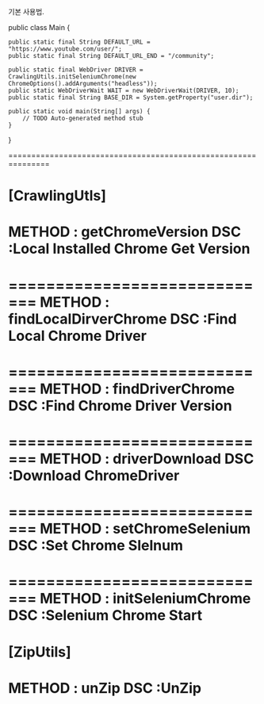 
기본 사용법.


public class Main {

    public static final String DEFAULT_URL = "https://www.youtube.com/user/";
    public static final String DEFAULT_URL_END = "/community";

    public static final WebDriver DRIVER = CrawlingUtils.initSeleniumChrome(new ChromeOptions().addArguments("headless"));
    public static WebDriverWait WAIT = new WebDriverWait(DRIVER, 10);
    public static final String BASE_DIR = System.getProperty("user.dir");

    public static void main(String[] args) {
        // TODO Auto-generated method stub
    }

}

===============================================================

[CrawlingUtls]
=============================
METHOD : getChromeVersion
DSC    :Local Installed Chrome Get Version
=============================

=============================
METHOD : findLocalDirverChrome
DSC    :Find Local Chrome Driver
=============================

=============================
METHOD : findDriverChrome
DSC    :Find Chrome Driver Version
=============================

=============================
METHOD : driverDownload
DSC    :Download ChromeDriver
=============================

=============================
METHOD : setChromeSelenium
DSC    :Set Chrome Slelnum
=============================

=============================
METHOD : initSeleniumChrome
DSC    :Selenium Chrome Start
=============================


[ZipUtils]
=============================
METHOD : unZip
DSC    :UnZip
=============================
